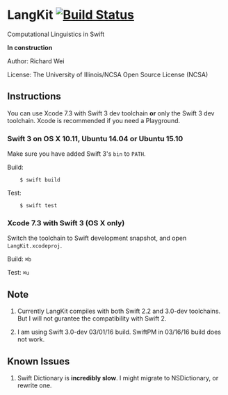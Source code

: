 # LangKit [![Build Status](https://travis-ci.org/xinranmsn/LangKit.svg?branch=master)](https://travis-ci.org/xinranmsn/LangKit)

Computational Linguistics in Swift

**In construction**

Author: Richard Wei

License: The University of Illinois/NCSA Open Source License (NCSA)

## Instructions

You can use Xcode 7.3 with Swift 3 dev toolchain **or** only the Swift 3 dev toolchain. Xcode is recommended if you need a Playground.

### Swift 3 on OS X 10.11, Ubuntu 14.04 or Ubuntu 15.10


Make sure you have added Swift 3's `bin` to `PATH`.

Build:
```
    $ swift build
```

Test:
```
    $ swift test
```
### Xcode 7.3 with Swift 3 (OS X only) ###

Switch the toolchain to Swift development snapshot, and open `LangKit.xcodeproj`.

Build: `⌘b`

Test: `⌘u`

## Note

1. Currently LangKit compiles with both Swift 2.2 and 3.0-dev toolchains. But I will not gurantee the compatibility with Swift 2. 

2. I am using Swift 3.0-dev 03/01/16 build. SwiftPM in 03/16/16 build does not work.

## Known Issues

1. Swift Dictionary is **incredibly slow**. I might migrate to NSDictionary, or rewrite one.
